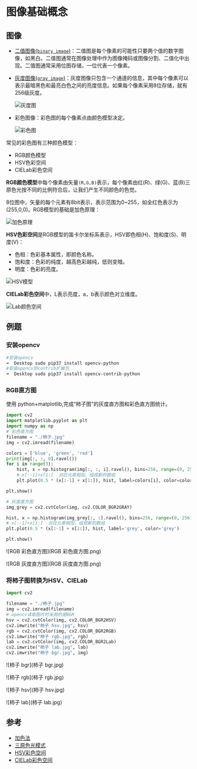 # 图像基础概念

## 图像

- [二值图像(`binary image`)]([https://zh.wikipedia.org/wiki/%E4%BA%8C%E5%80%BC%E5%9B%BE%E5%83%8F](https://zh.wikipedia.org/wiki/二值图像))：二值图是每个像素的可能性只要两个值的数字图像，如黑白。二值图通常在图像处理中作为图像掩码或图像分割、二值化中出现。二值图通常采用位图存储，一位代表一个像素。

- [灰度图像(`gray image`)]([https://zh.wikipedia.org/wiki/%E7%81%B0%E5%BA%A6%E5%9B%BE%E5%83%8F](https://zh.wikipedia.org/wiki/灰度图像))：灰度图像只包含一个通道的信息，其中每个像素可以表示最暗黑色和最亮白色之间的亮度信息。如果每个像素采用8位存储，就有256级灰度。

  ![灰度图](灰度图.png)

- 彩色图像：彩色图的每个像素点由颜色模型决定。

  ![彩色图](彩色图.png)

常见的彩色图有三种颜色模型：

- RGB颜色模型
- HSV色彩空间
- CIELab彩色空间

**RGB颜色模型**中每个像素由矢量`(R,G,B)`表示，每个像素由红(R)、绿(G)、蓝(B)三原色光按不同的比例符合后，让我们产生不同颜色的色觉。

8位图中，矢量的每个元素有8bit表示，表示范围为0~255，如全红色表示为(255,0,0)。RGB模型的基础是加色原理：

![加色原理](加色原理.png)



**HSV色彩空间**是RGB模型的笛卡尔坐标系表示，HSV即色相(H)、饱和度(S)、明度(V)：

- 色相：色彩基本属性，即颜色名称。
- 饱和度：色彩的纯度，越高色彩越纯，低则变暗。
- 明度：色彩的亮度。

![HSV模型](HSV模型.png)

**CIELab彩色空间**中，L表示亮度，a，b表示颜色对立维度。

![Lab颜色空间](Lab颜色空间.png)

## 例题

### 安装opencv

```bash
#安装opencv
➜  Desktop sudo pip37 install opencv-python
#安装opencv的contrib扩展包
➜  Desktop sudo pip37 install opencv-contrib-python
```

### RGB直方图

使用 python+matplotlib,完成“柿子图”的灰度直方图和彩色直方图统计。

```python
import cv2
import matplotlib.pyplot as plt
import numpy as np
# 彩色直方图
filename = "./柿子.jpg"
img = cv2.imread(filename)

colors = ['blue', 'green', 'red']
print(img[:, :, 0].ravel())
for i in range(3):
    hist, x = np.histogram(img[:, :, i].ravel(), bins=256, range=(0, 256))
    # x[:-1]+x[1:]  对应元素相加，组成新的数组
    plt.plot(0.5 * (x[:-1] + x[1:]), hist, label=colors[i], color=colors[i])

plt.show()

# 灰度直方图
img_grey = cv2.cvtColor(img, cv2.COLOR_BGR2GRAY)

hist, x = np.histogram(img_grey[:, :].ravel(), bins=256, range=(0, 256))
# x[:-1]+x[1:]  对应元素相加，组成新的数组
plt.plot(0.5 * (x[:-1] + x[1:]), hist, label='grey', color='grey')

plt.show()
```

![RGB 彩色直方图](RGB 彩色直方图.png)

![RGB 灰度直方图](RGB 灰度直方图.png)

### 将柿子图转换为HSV、CIELab

```python
import cv2

filename = "./柿子.jpg"
img = cv2.imread(filename)
# opencv读取图片时采用的是BGR
hsv = cv2.cvtColor(img, cv2.COLOR_BGR2HSV)
cv2.imwrite("柿子 hsv.jpg", hsv)
rgb = cv2.cvtColor(img, cv2.COLOR_BGR2RGB)
cv2.imwrite("柿子 rgb.jpg", rgb)
lab = cv2.cvtColor(img, cv2.COLOR_BGR2Lab)
cv2.imwrite("柿子 lab.jpg", lab)
cv2.imwrite("柿子 bgr.jpg", img)
```

![柿子 bgr](柿子 bgr.jpg)

![柿子 rgb](柿子 rgb.jpg)

![柿子 hsv](柿子 hsv.jpg)

![柿子 lab](柿子 lab.jpg)

## 参考

- [加色法]([https://zh.wikipedia.org/wiki/%E5%8A%A0%E8%89%B2%E6%B3%95](https://zh.wikipedia.org/wiki/加色法))
- [ 三原色光模式]([https://zh.wikipedia.org/wiki/%E4%B8%89%E5%8E%9F%E8%89%B2%E5%85%89%E6%A8%A1%E5%BC%8F](https://zh.wikipedia.org/wiki/三原色光模式))
- [HSV彩色空间]([https://zh.wikipedia.org/wiki/HSL%E5%92%8CHSV%E8%89%B2%E5%BD%A9%E7%A9%BA%E9%97%B4](https://zh.wikipedia.org/wiki/HSL和HSV色彩空间))
- [CIELab彩色空间]([https://zh.wikipedia.org/wiki/Lab%E8%89%B2%E5%BD%A9%E7%A9%BA%E9%97%B4](https://zh.wikipedia.org/wiki/Lab色彩空间))